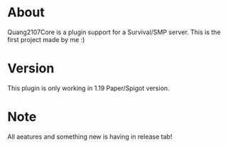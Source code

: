 # About
Quang2107Core is a plugin support for a Survival/SMP server.
This is the first project made by me :)
# Version
This plugin is only working in 1.19 Paper/Spigot version.
# Note
All aeatures and something new is having in release tab!
